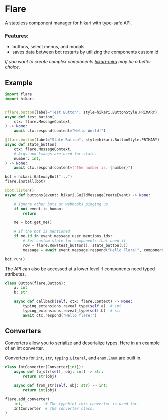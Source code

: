 # Flare

A stateless component manager for hikari with type-safe API.

### Features:
- buttons, select menus, and modals
- saves data between bot restarts by utilizing the components custom id 

*If you want to create complex components [hikari-miru](https://github.com/HyperGH/hikari-miru) may be a better choice.*


## Example

```python
import flare
import hikari


@flare.button(label="Test Button", style=hikari.ButtonStyle.PRIMARY)
async def test_button(
    ctx: flare.MessageContext,
) -> None:
    await ctx.respond(content="Hello World!")

@flare.button(label="State Button", style=hikari.ButtonStyle.PRIMARY)
async def state_button(
    ctx: flare.MessageContext,
    # Args and kwargs are used for state.
    number: int,
) -> None:
    await ctx.respond(content=f"The number is: {number}")

bot = hikari.GatewayBot("...")
flare.install(bot)

@bot.listen()
async def buttons(event: hikari.GuildMessageCreateEvent) -> None:

    # Ignore other bots or webhooks pinging us
    if not event.is_human:
        return

    me = bot.get_me()

    # If the bot is mentioned
    if me.id in event.message.user_mentions_ids:
        # Set custom state for components that need it
        row = flare.Row(test_button(), state_button(5))
        message = await event.message.respond("Hello Flare!", component=row)

bot.run()
```

The API can also be accessed at a lower level if components need typed attributes.

```python
class Button(flare.Button):
    a: int
    b: str

    async def callback(self, ctx: flare.Context) -> None:
        typing_extensions.reveal_type(self.a)  # int
        typing_extensions.reveal_type(self.b)  # str
        await ctx.respond("Hello flare!")
```

## Converters

Converters allow you to serialize and deserialize types.
Here in an example of an int converter.

Converters for `int`, `str`, `typing.Literal`, and `enum.Enum` are built in.

```python
class IntConverter(Converter[int]):
    async def to_str(self, obj: int) -> str:
        return str(obj)

    async def from_str(self, obj: str) -> int:
        return int(obj)

flare.add_converter(
    int,          # The typehint this converter is used for.
    IntConverter  # The converter class.
)
```
